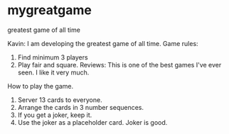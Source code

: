# mygreatgame
greatest game of all time

Kavin: I am developing the greatest game of all time.
Game rules:
  1. Find minimum 3 players
  2. Play fair and square.
Reviews:
This is one of the best games I've ever seen. I like it very much.

How to play the game.
 1. Server 13 cards to everyone.
 2. Arrange the cards in 3 number sequences.
 3. If you get a joker, keep it.
 4. Use the joker as a placeholder card. Joker is good.
